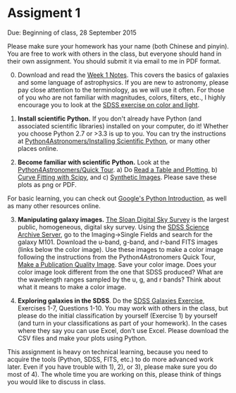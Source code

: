 # Assigment 1

Due: Beginning of class, 28 September 2015

Please make sure your homework has your name (both Chinese and pinyin). You are free to work with others in the class, but everyone should hand in their own assignment. You should submit it via email to me in PDF format.

0) Download and read the [Week 1 Notes](http://kiaa.pku.edu.cn/~peng/teaching/galaxies15/Lecture01-2015.pdf). This covers the basics of galaxies and some language of astrophysics. If you are new to astronomy, please pay close attention to the terminology, as we will use it often. For those of you who are not familiar with magnitudes, colors, filters, etc., I highly encourage you to look at the [SDSS exercise on color and light](http://skyserver.sdss.org/dr12/en/proj/advanced/color/colorhome.aspx).

1) **Install scientific Python.** If you don't already have Python (and associated scientific libraries) installed on your computer, do it! Whether you choose Python 2.7 or >3.3 is up to you.
You can try the instructions at [Python4Astronomers/Installing Scientific Python](https://python4astronomers.github.io/installation/python_install.html), or many other places online. 

2) **Become familiar with scientific Python.** Look at the [Python4Astronomers/Quick Tour](https://python4astronomers.github.io/intro/quick-tour.html). a) Do [Read a Table and Plotting](https://python4astronomers.github.io/intro/quick-tour.html#reading-a-table-and-plotting), b) [Curve Fitting with Scipy](https://python4astronomers.github.io/intro/quick-tour.html#curve-fitting-with-scipy), and c) [Synthetic Images](https://python4astronomers.github.io/intro/quick-tour.html#synthetic-images). Please save these plots as png or PDF. 

For basic learning, you can check out [Google's Python Introduction](https://developers.google.com/edu/python/introduction), as well as many other resources online. 

3) **Manipulating galaxy images.** [The Sloan Digital Sky Survey](http://www.sdss3.org) is the largest public, homogeneous, digital sky survey. Using the [SDSS Science Archive Server](http://dr12.sdss3.org/), go to the Imaging->Single Fields and search for the galaxy M101. Download the u-band, g-band, and r-band FITS images (links below the color image). Use these images to make a color image following the instructions from the Python4Astronomers Quick Tour, [Make a Publication Quality Image](https://python4astronomers.github.io/intro/quick-tour.html#making-a-publication-quality-image). Save your color image. Does your color image look different from the one that SDSS produced? What are the wavelength ranges sampled by the u, g, and r bands? Think about what it means to make a color image.

4) **Exploring galaxies in the SDSS**. Do the [SDSS Galaxies Exercise](http://skyserver.sdss.org/dr12/en/proj/advanced/galaxies/galaxieshome.aspx), Exercises 1-7, Questions 1-10. You may work with others in the class, but please do the initial classification by yourself (Exercise 1) by yourself (and turn in your classifications as part of your homework). In the cases where they say you can use Excel, don't use Excel. Please download the CSV files and make your plots using Python.

This assignment is heavy on technical learning, because you need to acquire the tools (Python, SDSS, FITS, etc.) to do more advanced work later. Even if you have trouble with 1), 2), or 3), please make sure you do most of 4). The whole time you are working on this, please think of things you would like to discuss in class.

